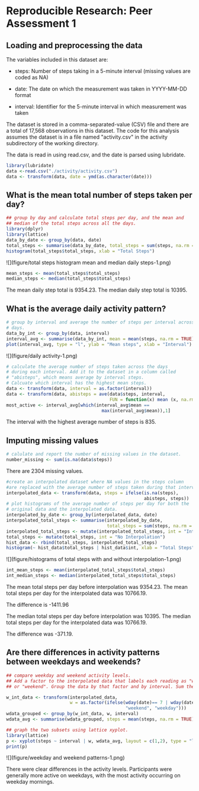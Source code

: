 # Reproducible Research: Peer Assessment 1


## Loading and preprocessing the data
The variables included in this dataset are:

- steps: Number of steps taking in a 5-minute interval (missing values are coded as NA)

- date: The date on which the measurement was taken in YYYY-MM-DD format

- interval: Identifier for the 5-minute interval in which measurement was taken

The dataset is stored in a comma-separated-value (CSV) file and there are a total of 17,568 observations in this dataset. The code for this analysis assumes the dataset is in a file named "activity.csv" in the activity subdirectory of the working
directory. 

The data is read in using read.csv, and the date is parsed using lubridate. 


```r
library(lubridate)
data <-read.csv("./activity/activity.csv")
data <- transform(data, date = ymd(as.character(date)))
```




## What is the mean total number of steps taken per day?



```r
## group by day and calculate total steps per day, and the mean and
## median of the total steps across all the days.
library(dplyr)
library(lattice)
data_by_date <- group_by(data, date)
total_steps <- summarise(data_by_date, total_steps = sum(steps, na.rm = TRUE))
histogram(total_steps$total_steps, xlab = "Total Steps")
```

![](figure/total steps histogram mean and median daily steps-1.png) 

```r
mean_steps <- mean(total_steps$total_steps)
median_steps <- median(total_steps$total_steps)
```
The mean daily step total is 9354.23.
The median daily step total is 10395.

## What is the average daily activity pattern?

```r
# group by interval and average the number of steps per interval across the
# days. 
data_by_int <- group_by(data, interval)
interval_avg <- summarise(data_by_int, mean = mean(steps, na.rm = TRUE))
plot(interval_avg, type = "l", ylab = "Mean steps", xlab = "Interval")
```

![](figure/daily activity-1.png) 

```r
# calculate the average number of steps taken across the days
# during each interval. Add it to the dataset in a column called 
# "abisteps", which means average by interval steps. 
# Calcuate which interval has the highest mean steps. 
data <- transform(data, interval = as.factor(interval))
data <- transform(data, abisteps = ave(data$steps, interval,
                                       FUN = function(x) mean (x, na.rm = TRUE)))
most_active <- interval_avg[which(interval_avg$mean == 
                                    max(interval_avg$mean)),1]
```

The interval with the highest average number of steps is 835.



## Imputing missing values


```r
# calulate and report the number of missing values in the dataset.
number_missing <- sum(is.na(data$steps))
```
There are 2304 missing values. 


```r
#create an interpolated dataset where NA values in the steps column
#are replaced with the average number of steps taken during that interval.
interpolated_data <- transform(data, steps = ifelse(is.na(steps), 
                                                    abisteps, steps))
# plot histograms of the average number of steps per day for both the
# original data and the interpolated data. 
interpolated_by_date <- group_by(interpolated_data, date)
interpolated_total_steps <- summarise(interpolated_by_date, 
                                      total_steps = sum(steps, na.rm = TRUE))
interpolated_total_steps <- mutate(interpolated_total_steps, int = "Interpolated")
total_steps <- mutate(total_steps, int = "No Interpolation")
hist_data <- rbind(total_steps, interpolated_total_steps)
histogram(~ hist_data$total_steps | hist_data$int, xlab = "Total Steps")
```

![](figure/histograms of total steps with and without interpolation-1.png) 

```r
int_mean_steps <- mean(interpolated_total_steps$total_steps)
int_median_steps <- median(interpolated_total_steps$total_steps)
```

The mean total steps per day before interpolation was 9354.23.
The mean total steps per day for the interpolated data was 10766.19.

The difference is -1411.96

The median total steps per day before interpolation was 10395.
The median total steps per day for the interpolated data was 10766.19.

The difference was -371.19.

## Are there differences in activity patterns between weekdays and weekends?

```r
## compare weekday and weekend activity levels.
## Add a factor to the interpolated data that labels each reading as "weekday
## or "weekend". Group the data by that factor and by interval. Sum the steps.

w_int_data <- transform(interpolated_data, 
                        w = as.factor(ifelse(wday(date)== 7 | wday(date)== 1,
                                             "weekend", "weekday")))
wdata_grouped <- group_by(w_int_data, w, interval)
wdata_avg <- summarise(wdata_grouped, steps = mean(steps, na.rm = TRUE))

## graph the two subsets using lattice xyplot. 
library(lattice)
p <- xyplot(steps ~ interval | w, wdata_avg, layout = c(1,2), type = "l")
print(p)
```

![](figure/weekday and weekend patterns-1.png) 


There were clear differences in the activity levels. Participants were generally more active on weekdays, with the most activity occurring on weekday mornings. 
